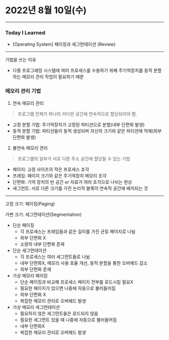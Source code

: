 # 2022년 8월 10일(수)

---

### Today I Learned 

- [Operating System] 페이징과 세그먼테이션 (Review)

---

기법을 쓰는 이유

- 다중 프로그래밍 시스템에 여러 프로세스를 수용하기 위해 주기억장치를 동적 분할하는 메모리 관리 작업이 필요하기 때문

### 메모리 관리 기법

1. 연속 메모리 관리

> 프로그램 전체가 하나의 커다란 공간에 연속적으로 할당되어야 함.

- 고정 분할 기법: 주기억장치가 고정된 파티션으로 분할(내부 단편화 발생)
- 동적 분할 기법: 파티션들이 동적 생성되며 자신의 크기와 같은 파티션에 적재(외부 단편화 발생)

2. 불연속 메모리 관리

> 프로그램의 일부가 서로 다른 주소 공간에 할당될 수 있는 기법

- 페이지: 고정 사이즈의 작은 프로세스 조각
- 프레임: 페이지 크기와 같은 주기억장치 메모리 조각
- 단편화: 기억 장치의 빈 공간 or 자료가 여러 조각으로 나뉘는 현상
- 세그먼트: 서로 다른 크기를 가진 논리적 블록이 연속적 공간에 배치되는 것

------

고정 크기: 페이징(Paging)

가변 크기: 세그먼테이션(Segmentation)

- 단순 페이징
  - 각 프로세스는 프레임들과 같은 길이를 가진 균등 페이지로 나뉨
  - 외부 단편화 X
  - 소량의 내부 단편화 존재
- 단순 세그먼테이션
  - 각 프로세스는 여러 세그먼트들로 나뉨
  - 내부 단편화X, 메모리 사용 효율 개선, 동적 분할을 통한 오버헤드 감소
  - 외부 단편화 존재
- 가상 메모리 페이징
  - 단순 페이징과 비교해 프로세스 페이지 전부를 로드시킬 필요X
  - 필요한 페이지가 있으면 나중에 자동으로 불러들어짐
  - 외부 단편화 X
  - 복잡한 메모리 관리로 오버헤드 발생
- 가상 메모리 세그먼테이션
  - 필요하지 않은 세그먼트들은 로드되지 않음
  - 필요한 세그먼트 있을 때 나중에 자동으로 불러들어짐
  - 내부 단편화X
  - 복잡한 메모리 관리로 오버헤드 발생